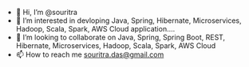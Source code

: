 - 👋 Hi, I’m @souritra
- 👀 I’m interested in devloping Java, Spring, Hibernate, Microservices, Hadoop, Scala, Spark, AWS Cloud application....
- 💞️ I’m looking to collaborate on Java, Spring, Spring Boot, REST, Hibernate, Microservices, Hadoop, Scala, Spark, AWS Cloud
- 📫 How to reach me souritra.das@gmail.com

<!---
souritra/souritra is a ✨ special ✨ repository because its `README.md` (this file) appears on your GitHub profile.
You can click the Preview link to take a look at your changes.
--->
